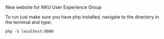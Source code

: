 New website for NKU User Experience Group

To run just make sure you have php installed, navigate to the directory in the terminal and type:

```
php -S localhost:8000
```